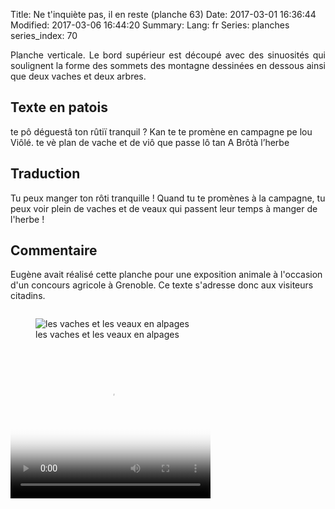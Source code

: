 Title: Ne t'inquiète pas, il en reste (planche 63)
Date: 2017-03-01 16:36:44
Modified: 2017-03-06 16:44:20
Summary: 
Lang: fr
Series: planches
series_index: 70

<p style="text-align:justify;">Planche verticale. Le bord supérieur
est découpé avec des sinuosités qui soulignent la forme des sommets
des montagne dessinées en dessous ainsi que deux vaches et deux
arbres.</p>

<figure class="image-block" style="float: right;">
  <img alt="" src="{static}/images/planche_63-2.png">
  <figcaption style="max-width: 247px"></figcaption>
</figure>

## Texte en patois

te pô déguestâ ton rûtiï tranquil ? Kan te te promène en campagne pe
lou Viôlé. te vè plan de vache et de viô que passe lô tan A Brôtà
l’herbe

## Traduction

Tu peux manger ton rôti tranquille ! Quand tu te promènes à la
campagne, tu peux voir plein de vaches et de veaux qui passent leur
temps à manger de l'herbe !

## Commentaire

Eugène avait réalisé cette planche pour une exposition animale à
l'occasion d'un concours agricole à Grenoble. Ce texte s'adresse donc
aux visiteurs citadins.

<figure class="image-block" style="float: left;">
  <img alt="les vaches et les veaux en alpages" src="{static}/images/planche_63_dessin_haut.png">
  <figcaption style="max-width: 320px">les vaches et les veaux en alpages</figcaption>
</figure>

<video width="320" height="240" controls
  poster="{static}/images/thumbnails/video_63.jpg">
  <source src="https://d1njpgd0ygatdn.cloudfront.net/video_63.mp4" type="video/mp4">
</video>
